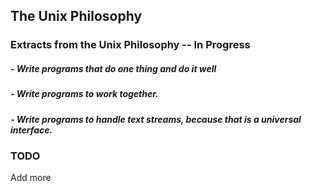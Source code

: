 ## The Unix Philosophy
### Extracts from the Unix Philosophy -- In Progress

##### - Write programs that do one thing and do it well

##### - Write programs to work together.

##### - Write programs to handle text streams, because that is a universal interface.

### TODO
  Add more
